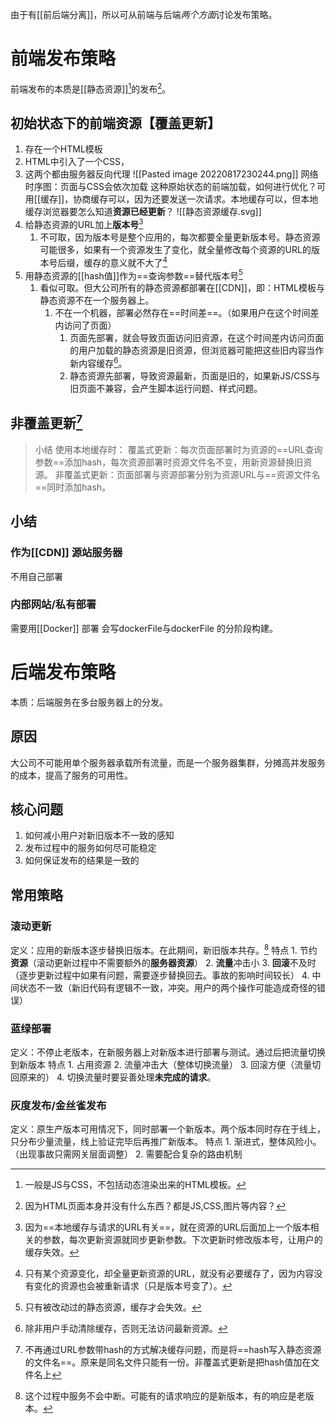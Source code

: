 由于有[[前后端分离]]，所以可从前端与后端*两个方面*讨论发布策略。
# 前端发布策略
前端发布的本质是[[静态资源]][^1]的发布[^2]。
## 初始状态下的前端资源【覆盖更新】
1. 存在一个HTML模板
2. HTML中引入了一个CSS，
3. 这两个都由服务器反向代理
![[Pasted image 20220817230244.png]]
网络时序图：页面与CSS会依次加载
这种原始状态的前端加载，如何进行优化？可用[[缓存]]，协商缓存可以，因为还要发送一次请求。本地缓存可以，但本地缓存浏览器要怎么知道**资源已经更新**？
![[静态资源缓存.svg]]
1. 给静态资源的URL加上**版本号**[^3]
	1. 不可取，因为版本号是整个应用的，每次都要全量更新版本号。静态资源可能很多，如果有一个资源发生了变化，就全量修改每个资源的URL的版本号后缀，缓存的意义就不大了[^4]
2. 用静态资源的[[hash值]]作为==查询参数==替代版本号[^5]
	1. 看似可取。但大公司所有的静态资源都部署在[[CDN]]，即：HTML模板与静态资源不在一个服务器上。
		1. 不在一个机器，部署必然存在==时间差==。（如果用户在这个时间差内访问了页面）
			1. 页面先部署，就会导致页面访问旧资源，在这个时间差内访问页面的用户加载的静态资源是旧资源，但浏览器可能把这些旧内容当作新内容缓存[^6]。
			2. 静态资源先部署，导致资源最新，页面是旧的，如果新JS/CSS与旧页面不兼容，会产生脚本运行问题、样式问题。
## 非覆盖更新[^8]
> 小结
> 使用本地缓存时：
> 覆盖式更新：每次页面部署时为资源的==URL查询参数==添加hash，每次资源部署时资源文件名不变，用新资源替换旧资源。
> 非覆盖式更新：页面部署与资源部署分别为资源URL与==资源文件名==同时添加hash。
## 小结
### 作为[[CDN]] 源站服务器
不用自己部署
### 内部网站/私有部署
需要用[[Docker]] 部署
会写dockerFile与dockerFile 的分阶段构建。
# 后端发布策略
本质：后端服务在多台服务器上的分发。
## 原因
大公司不可能用单个服务器承载所有流量，而是一个服务器集群，分摊高并发服务的成本，提高了服务的可用性。
## 核心问题
1. 如何减小用户对新旧版本不一致的感知
2. 发布过程中的服务如何尽可能稳定
3. 如何保证发布的结果是一致的
## 常用策略
### 滚动更新
定义：应用的新版本逐步替换旧版本。在此期间，新旧版本共存。[^9]
特点
	1. 节约**资源**（滚动更新过程中不需要额外的**服务器资源**）
	2. **流量**冲击小
	3. **回滚**不及时（逐步更新过程中如果有问题，需要逐步替换回去。事故的影响时间较长）
	4. 中间状态不一致（新旧代码有逻辑不一致，冲突。用户的两个操作可能造成奇怪的错误）
### 蓝绿部署
定义：不停止老版本，在新服务器上对新版本进行部署与测试。通过后把流量切换到新版本
特点
	1. 占用资源
	2. 流量冲击大（整体切换流量）
	3. 回滚方便（流量切回原来的）
	4. 切换流量时要妥善处理**未完成的请求**。
### 灰度发布/金丝雀发布
定义：原生产版本可用情况下，同时部署一个新版本。两个版本同时存在于线上，只分布少量流量，线上验证完毕后再推广新版本。
特点
	1. 渐进式，整体风险小。（出现事故只需网关层面调整）
	2. 需要配合复杂的路由机制


[^1]: 一般是JS与CSS，不包括动态渲染出来的HTML模板。
[^2]: 因为HTML页面本身并没有什么东西？都是JS,CSS,图片等内容？
[^3]: 因为==本地缓存与请求的URL有关==，就在资源的URL后面加上一个版本相关的参数，每次更新资源就同步更新参数。下次更新时修改版本号，让用户的缓存失效。
[^4]: 只有某个资源变化，却全量更新资源的URL，就没有必要缓存了，因为内容没有变化的资源也会被重新请求（只是版本号变了）。
[^5]: 只有被改动过的静态资源，缓存才会失效。
[^6]: 除非用户手动清除缓存，否则无法访问最新资源。
[^8]: 不再通过URL参数带hash的方式解决缓存问题，而是将==hash写入静态资源的文件名==。原来是同名文件只能有一份。非覆盖式更新是把hash值加在文件名上
[^9]: 这个过程中服务不会中断。可能有的请求响应的是新版本，有的响应是老版本。